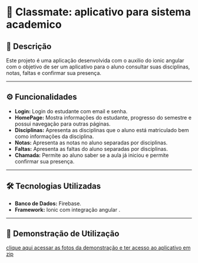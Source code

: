 # 🏥 Classmate: aplicativo para sistema academico

## 📝 Descrição
Este projeto é uma aplicação desenvolvida com o auxilio do ionic angular com o objetivo de ser um aplicativo para o aluno consultar suas disciplinas, notas, faltas e confirmar sua presença.

---

## ⚙️ Funcionalidades
- **Login:** Login do estudante com email e senha.
- **HomePage:** Mostra informações do estudante, progresso do semestre e possui navegação para outras páginas.
- **Disciplinas:** Apresenta as disciplinas que o aluno está matriculado bem como informações da disciplina.
- **Notas:** Apresenta as notas no aluno separadas por disciplinas.
- **Faltas:** Apresenta as faltas do aluno separadas por disciplinas.
- **Chamada:** Permite ao aluno saber se a aula já iniciou e permite confirmar sua presença. 

---

## 🛠️ Tecnologias Utilizadas
- **Banco de Dados:** Firebase.
- **Framework:** Ionic com integração angular .

---

## 🚀 Demonstração de Utilização
[clique aqui acessar as fotos da demonstração e ter acesso ao aplicativo em zip](https://drive.google.com/drive/folders/1xYzXjFifc8ZyhbZZz4TPppHpIinbbFGQ?usp=sharing)


